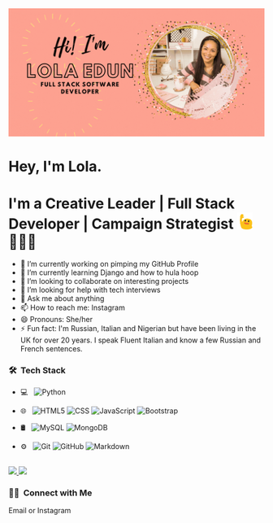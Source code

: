 

<!--
**lolaedun/lolaedun** is a ✨ _special_ ✨ repository because its `README.md` (this file) appears on your GitHub profile.

Here are some ideas to get you started:
-->



<img src="https://github.com/lolaedun/lolaedun/blob/main/Lola-Edun.gif" alt="banner that says Lola Edun - Full Stack Developer along with a photo of Lola">


# Hey, I'm Lola. 
# I'm a Creative Leader | Full Stack Developer | Campaign Strategist <img src="https://github.com/lolaedun/lolaedun/blob/main/lola-blob-hi.gif" alt="waving blob saying hi" width="30"> 👩🏾‍💻 

- 🔭 I’m currently working on pimping my GitHub Profile
- 🌱 I’m currently learning Django and how to hula hoop
- 👯 I’m looking to collaborate on interesting projects
- 🤔 I’m looking for help with tech interviews
- 💬 Ask me about anything
- 📫 How to reach me: Instagram
- 😄 Pronouns: She/her
- ⚡ Fun fact: I'm Russian, Italian and Nigerian but have been living in the UK for over 20 years. I speak Fluent Italian and know a few Russian and French sentences.

<h3> 🛠 &nbsp;Tech Stack</h3>

- 💻 &nbsp;
  ![Python](https://img.shields.io/badge/-Python-333333?style=flat&logo=python)

- 🌐 &nbsp;
  ![HTML5](https://img.shields.io/badge/-HTML5-333333?style=flat&logo=HTML5)
  ![CSS](https://img.shields.io/badge/-CSS-333333?style=flat&logo=CSS3&logoColor=1572B6)
  ![JavaScript](https://img.shields.io/badge/-JavaScript-333333?style=flat&logo=javascript)
  ![Bootstrap](https://img.shields.io/badge/-Bootstrap-333333?style=flat&logo=bootstrap&logoColor=563D7C)

- 🛢 &nbsp;
  ![MySQL](https://img.shields.io/badge/-MySQL-333333?style=flat&logo=mysql)
  ![MongoDB](https://img.shields.io/badge/-MongoDB-333333?style=flat&logo=mongodb)
- ⚙️ &nbsp;
  ![Git](https://img.shields.io/badge/-Git-333333?style=flat&logo=git)
  ![GitHub](https://img.shields.io/badge/-GitHub-333333?style=flat&logo=github)
  ![Markdown](https://img.shields.io/badge/-Markdown-333333?style=flat&logo=markdown)


<br/>

<a href="https://github.com/lolaedun">
  <img height="180em" src="https://github-readme-stats.vercel.app/api?username=lolaedun&theme=buefy&show_icons=true" />
  <img height="180em" src="https://github-readme-stats.vercel.app/api/top-langs/?username=lolaedun&theme=buefy&layout=compact" />
</a>

<br/>

<h3> 🤝🏻 &nbsp;Connect with Me </h3>

Email or Instagram
